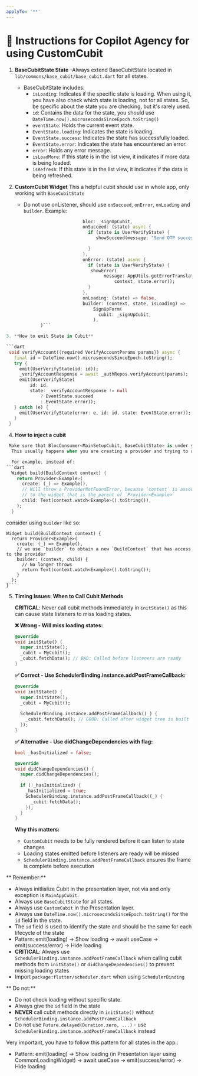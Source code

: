 ```yaml
---
applyTo: '**'
---
```



# 🧠 Instructions for Copilot Agency for using  CustomCubit


1. **BaseCubitState State**
   -Always extend BaseCubitState located in `lib/commons/base_cubit/base_cubit.dart` for all states.
   - BaseCubitState includes:
     - `isLoading`: Indicates if the specific state is loading. When using it, you have also check which state is loading, not for all states. So, be specific about the state you are checking, but it's rarely used.
     - `id`: Contains the data for the state, you should use `DateTime.now().microsecondsSinceEpoch.toString()` 
     - `eventState`: Holds the current event state.
      - `EventState.loading`: Indicates the state is loading.
      - `EventState.success`: Indicates the state has successfully loaded.
      - `EventState.error`: Indicates the state has encountered an error.
     - `error`: Holds any error message.
     - `isLoadMore`: If this state is in the list view, it indicates if more data is being loaded.
     - `isRefresh`: If this state is in the list view, it indicates if the data is being refreshed.

2. **CustomCubit Widget** This a helpful cubit should use in whole app, only working with `BaseCubitState`
    - Do not use onListener, should use `onSucceed`, `onError`, `onLoading` and `builder`.
 Example:
 ```dart CustomCubit(
                              bloc: _signUpCubit,
                              onSucceed: (state) async {
                                if (state is UserVerifyState) {
                                   showSucceed(message: "Send OTP successfully");

                                }
                              },
                              onError: (state) async {
                                if (state is UserVerifyState) {
                                 showError(
                                      message: AppUtils.getErrorTranslation(
                                          context, state.error));
                                }
                              },
                              onLoading: (state) => false,
                              builder: (context, state, isLoading) =>
                                  SignUpForm(
                                    cubit: _signUpCubit,
                                  ),
              )```

3. **How to emit State in Cubit**

```dart
  void verifyAccount({required VerifyAccountParams params}) async {
    final id = DateTime.now().microsecondsSinceEpoch.toString();
    try {
      emit(UserVerifyState(id: id));
      _verifyAccountResponse = await _authRepos.verifyAccount(params);
      emit(UserVerifyState(
          id: id,
          state: _verifyAccountResponse != null
              ? EventState.succeed
              : EventState.error));
    } catch (e) {
      emit(UserVerifyState(error: e, id: id, state: EventState.error));
    }
  }
```

4. **How to inject a cubit**

```dart
 Make sure that BlocConsumer<MainSetupCubit, BaseCubitState> is under your MultiProvider/Provider<MainSetupCubit>.
  This usually happens when you are creating a provider and trying to read it immediately.

  For example, instead of:
```dart
  Widget build(BuildContext context) {
    return Provider<Example>(
      create: (_) => Example(),
      // Will throw a ProviderNotFoundError, because `context` is associated
      // to the widget that is the parent of `Provider<Example>`
      child: Text(context.watch<Example>().toString()),
    );
  }
  ```

  consider using `builder` like so:

  ```
  Widget build(BuildContext context) {
    return Provider<Example>(
      create: (_) => Example(),
      // we use `builder` to obtain a new `BuildContext` that has access to the provider
      builder: (context, child) {
        // No longer throws
        return Text(context.watch<Example>().toString());
      }
    );
  }```
  ```

5. **Timing Issues: When to Call Cubit Methods**

   **CRITICAL**: Never call cubit methods immediately in `initState()` as this can cause state listeners to miss loading states.

   **❌ Wrong - Will miss loading states:**
   ```dart
   @override
   void initState() {
     super.initState();
     _cubit = MyCubit();
     _cubit.fetchData(); // BAD: Called before listeners are ready
   }
   ```

   **✅ Correct - Use SchedulerBinding.instance.addPostFrameCallback:**
   ```dart
   @override
   void initState() {
     super.initState();
     _cubit = MyCubit();
     
     SchedulerBinding.instance.addPostFrameCallback((_) {
       _cubit.fetchData(); // GOOD: Called after widget tree is built
     });
   }
   ```

   **✅ Alternative - Use didChangeDependencies with flag:**
   ```dart
   bool _hasInitialized = false;
   
   @override
   void didChangeDependencies() {
     super.didChangeDependencies();
     
     if (!_hasInitialized) {
       _hasInitialized = true;
       SchedulerBinding.instance.addPostFrameCallback((_) {
         _cubit.fetchData();
       });
     }
   }
   ```

   **Why this matters:**
   - `CustomCubit` needs to be fully rendered before it can listen to state changes
   - Loading states emitted before listeners are ready will be missed
   - `SchedulerBinding.instance.addPostFrameCallback` ensures the frame is complete before execution


** Remember:**
- Always initlialize Cubit in the presentation layer, not via and only exception is  `MainAppCubit`.
- Always use `BaseCubitState` for all states.
- Always use `CustomCubit` in the Presentation layer.
- Always use `DateTime.now().microsecondsSinceEpoch.toString()` for the `id` field in the state.
- The `id` field is used to identify the state and should be the same for each lifecycle of the state
- Pattern: emit(loading) -> Show loading → await useCase → emit(success/error) -> Hide loading
- **CRITICAL**: Always use `SchedulerBinding.instance.addPostFrameCallback` when calling cubit methods from `initState()` or `didChangeDependencies()` to prevent missing loading states
- Import `package:flutter/scheduler.dart` when using `SchedulerBinding`

** Do not:**
- Do not check loading without specific state.
- Always give the `id` field in the state
- **NEVER** call cubit methods directly in `initState()` without `SchedulerBinding.instance.addPostFrameCallback`
- Do not use `Future.delayed(Duration.zero, ...)` - use `SchedulerBinding.instance.addPostFrameCallback` instead

 
 Very important, you have to follow this pattern for all states in the app.:
- Pattern: emit(loading) -> Show loading (in Presentation layer using CommonLoadingWidget) → await useCase → emit(success/error) -> Hide loading
